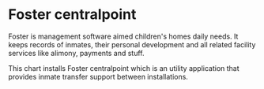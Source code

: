 # Foster centralpoint

Foster is management software aimed children's homes daily needs. It keeps records of inmates, their personal development and all related facility services like alimony, payments and stuff.

This chart installs Foster centralpoint which is an utility application that provides inmate transfer support between installations.
